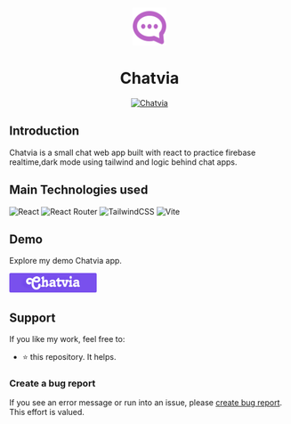 <p>&nbsp;&nbsp;&nbsp;&nbsp;&nbsp;&nbsp;</p>
<div align="center">
<img width="60" height="68" alt="Chatvia Logo" src="./src/assets/logo.svg"/>
</div>
<div align="center">
  <h1 align="center">Chatvia</h1>
</div>


  <a href="https://chatvia-khaled-app.vercel.app/">
<div align="center">
<img alt="Chatvia" width="950" src="https://github.com/khaleddrashadd/Chatvia/assets/120561683/f2b9c3d7-abc6-45e6-b78c-92cb185e1089"/>
</div>
</a>


## Introduction

Chatvia is a small chat web app built with react to practice firebase realtime,dark mode using tailwind and logic behind chat apps.

## Main Technologies used 
![React](https://img.shields.io/badge/react-%2320232a.svg?style=for-the-badge&logo=react&logoColor=%2361DAFB)
![React Router](https://img.shields.io/badge/React_Router-CA4245?style=for-the-badge&logo=react-router&logoColor=white)
![TailwindCSS](https://img.shields.io/badge/tailwindcss-%2338B2AC.svg?style=for-the-badge&logo=tailwind-css&logoColor=white)
![Vite](https://img.shields.io/badge/vite-%23646CFF.svg?style=for-the-badge&logo=vite&logoColor=white)


## Demo

Explore my demo Chatvia app.

<div>
  <a href="https://chatvia-khaled-app.vercel.app/" target="_blank">
    <img  alt="chatvia-demo" height="35" src="./src/assets/readme.png">
  </a>
</div>

## Support

If you like my work, feel free to:

- ⭐ this repository. It helps.



### Create a bug report

If you see an error message or run into an issue, please [create bug report](https://github.com/khaleddrashadd/Chatvia/issues). This effort is valued.


